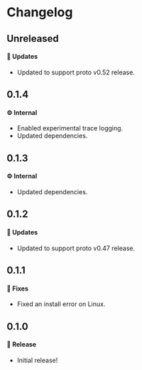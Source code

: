 # Changelog

## Unreleased

#### 🚀 Updates

- Updated to support proto v0.52 release.

## 0.1.4

#### ⚙️ Internal

- Enabled experimental trace logging.
- Updated dependencies.

## 0.1.3

#### ⚙️ Internal

- Updated dependencies.

## 0.1.2

#### 🚀 Updates

- Updated to support proto v0.47 release.

## 0.1.1

#### 🐞 Fixes

- Fixed an install error on Linux.

## 0.1.0

#### 🎉 Release

- Initial release!
